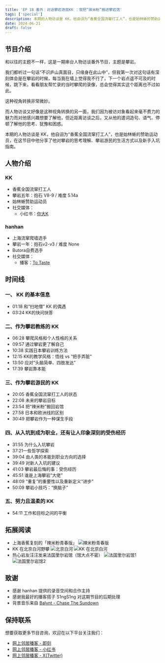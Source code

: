 ```yaml
---
title: 'EP 18 番外｜对话攀岩游民KK ：我把“辣米粉”搬进攀岩馆'
tags: ['special']
description: 本期的人物访谈是 KK，他自诩为“香蕉全国流窜打工人”，也是始林蜥的赞助运动员，在这节目中他分享了他对攀岩的思考理解、攀岩游民的生活方式以及新手入坑指南。
date: 2024-06-21
draft: false
---
```


## 节目介绍

和以往的主题不一样，这是一期串台人物访谈番外节目，主题是攀岩。

我们都听过一句话“不识庐山真面目，只缘身在此山中”，但我第一次对这句话有深刻体会是在攀岩的时候，每当我在墙上觉得我不行了，下一个岩点遥不可及的时候，跳下来，看看朋友帮忙录的当时攀爬的录像，总会觉得其实这个距离也不过如此。

这种视角转换非常微妙。

而人物访谈又好像是这种视角转换的另一面，我们因为被访对象看起来毫不费力的魅力而对他感兴趣想要了解他，但近距离访谈之后，又从他的遣词造句、语气、停顿了解他的思考、犹豫和困惑。

本期的人物访谈是 KK，他自诩为“香蕉全国流窜打工人”，也是始林蜥的赞助运动员，在这节目中他分享了他对攀岩的思考理解、攀岩游民的生活方式以及新手入坑指南。

## 人物介绍

### KK

- 香蕉全国流窜打工人
- 攀岩五年：抱石 V8-9 / 难度 5.14a
- 始林蜥赞助运动员
- 社交媒体：
  - 小红书：[你大K](https://www.xiaohongshu.com/user/profile/594fc52482ec392d8c0f8d8c)

### hanhan

- 上海流窜爬墙选手
- 攀岩一年：抱石v2-v3 / 难度 None
- Butora自费选手
- 社交媒体：
  - 播客：[To Taste](https://www.xiaoyuzhoufm.com/podcast/642400fbb66a1d97c8d5057f)

## 时间线

### 一、 KK 的基本信息

- 01:18 和“扫地僧” KK 的偶遇
- 03:24 KK的快问快答

### 二、作为攀岩教练的 KK

- 06:28 攀爬风格和个人性格的关系
- 09:57 通过攀岩更了解自己
- 10:38 实践日本攀岩训练方法
- 12:15 KK的教学风格：悟线 vs “把手弄脏”
- 13:50 应对“头脑简单、四肢发达”
- 17:39 攀岩靠本能

### 三、作为攀岩游民的 KK

- 20:05 香蕉全国流窜打工人的状态
- 22:08 未来的攀岩目标
- 23:54 把“辣米粉”搬回岩馆
- 27:58 日本和欧洲线的区别
- 30:49 把攀岩作为一种谋生手段

### 四、从入坑到成为职业，还有让人印象深刻的受伤经历

- 31:55 为什么入坑攀岩
- 37:21一些哲学探索
- 39:04 由人类的本能到职业方向的选择
- 39:49 对新人入坑的建议
- 41:03 攀岩最后悔的事：受伤经历
- 45:51 谁是上海攀岩“大佬”
- 48:09 “重复”的重要性以及重新定义“进步”
- 50:09 攀岩小技巧：“换脑子”

### 五、努力且温柔的 KK

- 54:11 工作和目标之间的平衡

## 拓展阅读

- 上海香蕉复刻的「辣米粉青春版」
  ![辣米粉青春版](https://image.xyzcdn.net/FhoIRfUurJG0kugWlwOStyLGKc52.jpg)
- KK 在北京白河野攀
  ![北京白河](https://image.xyzcdn.net/Fl_Rx7Gf1fB5X9qxY_9F7kyES-1r.jpg)
  ![KK 在北京白河](https://image.xyzcdn.net/FtCziTgFCYliE4qE7r5twYddyawY.jpg)
- 热心岩友汪汪发来法国里尔岩馆（馆大点不密）
  ![法国里尔岩馆1](https://image.xyzcdn.net/FhlJjZx_Gz7xWgDoMjPH360HTG8J.jpg)
  ![法国里尔岩馆2](https://image.xyzcdn.net/FoxCdtO2NzFcI3REAC1PZEGgmtVk.jpg)

## 致谢

- 感谢 hanhan 提供的录音空间和合作主持
- 感谢我最好的播客搭子 S1ngS1ng 对这期节目的后期处理
- 背景音乐来自 [Balynt - Chase The Sundown](https://www.youtube.com/watch?v=VyivHrrgrtY)

## 保持联系

想要获取更多节目咨询，欢迎在以下平台关注我们：

- [网上邻居播客 - 即刻](https://m.okjike.com/users/c751f4fb-d31d-44cf-aef9-f6b55dec4cd5?source=user_card&s=eyJ1IjoiNjUyMzg3NmQwZWQ3ZTc2NjQ5ODMwNWE4IiwiZCI6MX0%3D)
- [网上邻居播客 - 小红书](https://www.xiaohongshu.com/user/profile/64c2024f00000000140396e6?xhsshare=WeixinSession&appuid=64c2024f00000000140396e6&apptime=1697005943)
- [网上邻居播客 - X(Twitter)](https://twitter.com/wslj_podcast)
